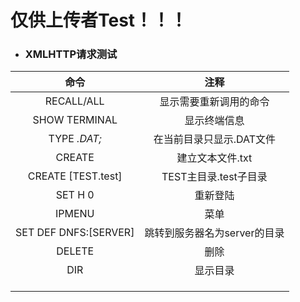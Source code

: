 # 仅供上传者Test！！！

- ### XMLHTTP请求测试

|命令|注释|
|:--:|:--:|
|RECALL/ALL|显示需要重新调用的命令|
|SHOW TERMINAL|显示终端信息|
|TYPE *.DAT;*|在当前目录只显示.DAT文件|
|CREATE|建立文本文件.txt|
|CREATE  [TEST.test]|TEST主目录.test子目录|
|SET H 0|重新登陆|
|IPMENU|菜单|
|SET DEF DNFS:[SERVER]|跳转到服务器名为server的目录|
|DELETE|删除|
|DIR|显示目录|
|||
|||
|||